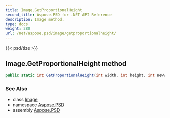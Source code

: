 ```yaml
---
title: Image.GetProportionalHeight
second_title: Aspose.PSD for .NET API Reference
description: Image method. 
type: docs
weight: 280
url: /net/aspose.psd/image/getproportionalheight/
---
```

{{< psd/tize >}}
## Image.GetProportionalHeight method

```csharp
public static int GetProportionalHeight(int width, int height, int newWidth)
```

### See Also

* class [Image](../)
* namespace [Aspose.PSD](../../image/)
* assembly [Aspose.PSD](../../../)


